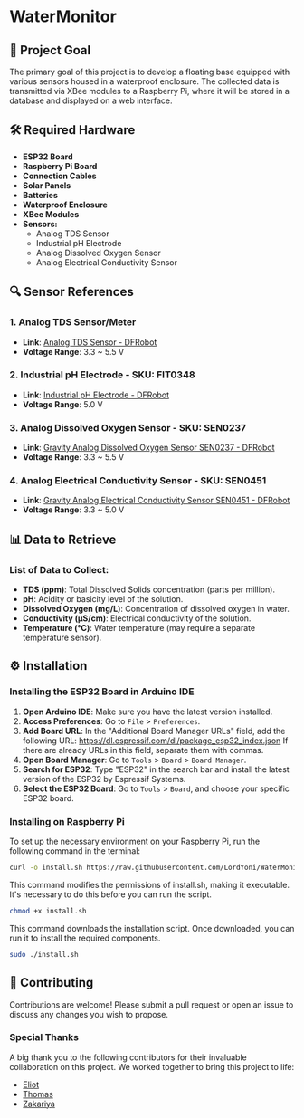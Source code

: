 # WaterMonitor

## 🎯 Project Goal

The primary goal of this project is to develop a floating base equipped with various sensors housed in a waterproof enclosure. The collected data is transmitted via XBee modules to a Raspberry Pi, where it will be stored in a database and displayed on a web interface.

## 🛠️ Required Hardware

- **ESP32 Board**
- **Raspberry Pi Board**
- **Connection Cables**
- **Solar Panels**
- **Batteries**
- **Waterproof Enclosure**
- **XBee Modules**
- **Sensors:**
  - Analog TDS Sensor
  - Industrial pH Electrode
  - Analog Dissolved Oxygen Sensor
  - Analog Electrical Conductivity Sensor


## 🔍 Sensor References

### 1. Analog TDS Sensor/Meter

- **Link**: [Analog TDS Sensor - DFRobot](https://fr.farnell.com/en-FR/dfrobot/sen0244/analogue-tds-sensor-meter-kit/dp/3517934)
- **Voltage Range**: 3.3 ~ 5.5 V

### 2. Industrial pH Electrode - SKU: FIT0348

- **Link**: [Industrial pH Electrode - DFRobot](https://wiki.dfrobot.com/Industrial_pH_electrode_SKU_FIT0348_)
- **Voltage Range**: 5.0 V

### 3. Analog Dissolved Oxygen Sensor - SKU: SEN0237

- **Link**: [Gravity Analog Dissolved Oxygen Sensor SEN0237 - DFRobot](https://wiki.dfrobot.com/Gravity__Analog_Dissolved_Oxygen_Sensor_SKU_SEN0237)
- **Voltage Range**: 3.3 ~ 5.5 V

### 4. Analog Electrical Conductivity Sensor - SKU: SEN0451

- **Link**: [Gravity Analog Electrical Conductivity Sensor SEN0451 - DFRobot](https://wiki.dfrobot.com/SKU_SEN0451_Gravity_Analog_Electrical_Conductivity_Sensor_PRO_K_1)
- **Voltage Range**: 3.3 ~ 5.0 V

## 📊 Data to Retrieve

### List of Data to Collect:

- **TDS (ppm)**: Total Dissolved Solids concentration (parts per million).
- **pH**: Acidity or basicity level of the solution.
- **Dissolved Oxygen (mg/L)**: Concentration of dissolved oxygen in water.
- **Conductivity (µS/cm)**: Electrical conductivity of the solution.
- **Temperature (°C)**: Water temperature (may require a separate temperature sensor).

## ⚙️ Installation

### Installing the ESP32 Board in Arduino IDE

1. **Open Arduino IDE**: Make sure you have the latest version installed.
2. **Access Preferences**: Go to `File` > `Preferences`.
3. **Add Board URL**: In the "Additional Board Manager URLs" field, add the following URL: https://dl.espressif.com/dl/package_esp32_index.json
   If there are already URLs in this field, separate them with commas.
4. **Open Board Manager**: Go to `Tools` > `Board` > `Board Manager`.
5. **Search for ESP32**: Type "ESP32" in the search bar and install the latest version of the ESP32 by Espressif Systems.
6. **Select the ESP32 Board**: Go to `Tools` > `Board`, and choose your specific ESP32 board.

### Installing on Raspberry Pi

To set up the necessary environment on your Raspberry Pi, run the following command in the terminal:

```bash
curl -o install.sh https://raw.githubusercontent.com/LordYoni/WaterMonitor/refs/heads/main/Raspberry/install.sh
```
This command modifies the permissions of install.sh, making it executable. It's necessary to do this before you can run the script.

```bash
chmod +x install.sh
```
This command downloads the installation script. Once downloaded, you can run it to install the required components.

```bash
sudo ./install.sh
```

## 🤝 Contributing

Contributions are welcome! Please submit a pull request or open an issue to discuss any changes you wish to propose.

### Special Thanks

A big thank you to the following contributors for their invaluable collaboration on this project. We worked together to bring this project to life:

- [Eliot](https://github.com/GrosChien)
- [Thomas](https://github.com/Thomas127)
- [Zakariya](https://github.com/zakariyaelk)
